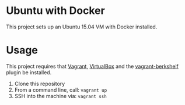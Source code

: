 # Ubuntu with Docker

This project sets up an Ubuntu 15.04 VM with Docker installed.

# Usage

This project requires that [Vagrant](https://www.vagrantup.com/downloads.html), [VirtualBox](https://www.virtualbox.org/wiki/Downloads) and the [vagrant-berkshelf](https://github.com/berkshelf/vagrant-berkshelf) plugin be installed.

1. Clone this repository
2. From a command line, call: `vagrant up`
3. SSH into the machine via: `vagrant ssh`
